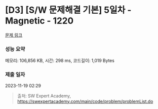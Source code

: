 # [D3] [S/W 문제해결 기본] 5일차 - Magnetic - 1220 

[문제 링크](https://swexpertacademy.com/main/code/problem/problemDetail.do?contestProbId=AV14hwZqABsCFAYD) 

### 성능 요약

메모리: 106,856 KB, 시간: 298 ms, 코드길이: 1,019 Bytes

### 제출 일자

2023-11-19 02:29



> 출처: SW Expert Academy, https://swexpertacademy.com/main/code/problem/problemList.do